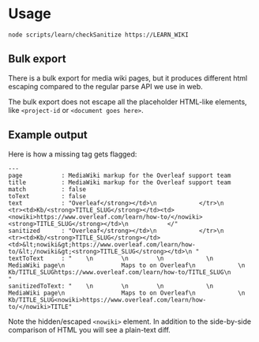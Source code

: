 # Usage

```
node scripts/learn/checkSanitize https://LEARN_WIKI
```

## Bulk export

There is a bulk export for media wiki pages, but it produces different
 html escaping compared to the regular parse API we use in web.

The bulk export does not escape all the placeholder HTML-like elements,
 like `<project-id` or `<document goes here>`.

## Example output

Here is how a missing tag gets flagged:

```
---
page           : MediaWiki markup for the Overleaf support team
title          : MediaWiki markup for the Overleaf support team
match          : false
toText         : false
text           : "Overleaf</strong></td>\n            </tr>\n           <tr><td>Kb/<strong>TITLE_SLUG</strong></td><td><nowiki>https://www.overleaf.com/learn/how-to/</nowiki><strong>TITLE_SLUG</strong></td>\n           </"
sanitized      : "Overleaf</strong></td>\n            </tr>\n           <tr><td>Kb/<strong>TITLE_SLUG</strong></td><td>&lt;nowiki&gt;https://www.overleaf.com/learn/how-to/&lt;/nowiki&gt;<strong>TITLE_SLUG</strong></td>\n "
textToText     : "    \n        \n        \n            \n                MediaWiki page\n                Maps to on Overleaf\n            \n           Kb/TITLE_SLUGhttps://www.overleaf.com/learn/how-to/TITLE_SLUG\n           "
sanitizedToText: "    \n        \n        \n            \n                MediaWiki page\n                Maps to on Overleaf\n            \n           Kb/TITLE_SLUG<nowiki>https://www.overleaf.com/learn/how-to/</nowiki>TITLE"
```

Note the hidden/escaped `<nowiki>` element.
In addition to the side-by-side comparison of HTML you will see a plain-text diff.

